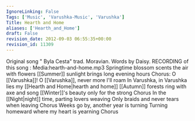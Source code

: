 ```yaml
---
IgnoreLinking: False
Tags: ['Music', 'Varushka-Music', 'Varushka']
Title: Hearth and Home
aliases: ['Hearth_and_Home']
draft: False
revision_date: 2012-09-03 06:55:35+00:00
revision_id: 11309
---
```


Original song " Byla Cesta" trad. Moravian. Words by Daisy.
RECORDING of this song : Media:hearth-and-home.mp3
Springtime blossom scents the air with flowers
[[Summer]] sunlight brings long evening hours
Chorus:
O [[Varushka]]! O [[Varushka]], never more I'll roam
In Varushka, in Varushka lies my [[Hearth and Home|hearth and home]]
[[Autumn]] forests ring with axe and song
[[Winter]]'s beauty only for the strong
Chorus
In the [[Night|night]] time, parting lovers weaving
Only braids and never tears when leaving
Chorus
Weeks go by, another year is turning
Turning homeward where my heart is yearning
Chorus